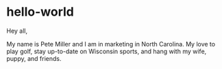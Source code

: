 # hello-world

Hey all,

My name is Pete Miller and I am in marketing in North Carolina. My love to play golf, stay up-to-date on Wisconsin sports, and hang with my wife, puppy, and friends.
